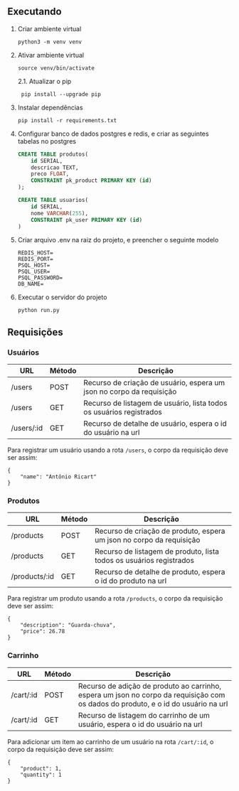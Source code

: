 ## Executando
1. Criar ambiente virtual
    ```
    python3 -m venv venv
    ```
2. Ativar ambiente virtual
    ```
    source venv/bin/activate
    ```
   2.1. Atualizar o pip
   ```
    pip install --upgrade pip
    ```
3. Instalar dependências
    ```
    pip install -r requirements.txt
    ```
4. Configurar banco de dados postgres e redis, e criar as seguintes tabelas no postgres
    ```sql
    CREATE TABLE produtos(
        id SERIAL,
        descricao TEXT,
        preco FLOAT,
        CONSTRAINT pk_product PRIMARY KEY (id)
    );
    
    CREATE TABLE usuarios(
        id SERIAL,
        nome VARCHAR(255),
        CONSTRAINT pk_user PRIMARY KEY (id)
    )
    ```

5. Criar arquivo .env na raiz do projeto, e preencher o seguinte modelo
    ```
    REDIS_HOST=
    REDIS_PORT=
    PSQL_HOST=
    PSQL_USER=
    PSQL_PASSWORD=
    DB_NAME=
    ``` 
6. Executar o servidor do projeto
    ```
    python run.py
    ```

## Requisições

### Usuários

 URL | Método | Descrição 
------|------------|-----
/users | POST | Recurso de criação de usuário, espera um json no corpo da requisição
/users | GET | Recurso de listagem de usuário, lista todos os usuários registrados
/users/:id | GET | Recurso de detalhe de usuário, espera o id do usuário na url

Para registrar um usuário usando a rota `/users`, o corpo da requisição deve ser assim:
```
{
    "name": "Antônio Ricart"
}
```

 

### Produtos

 URL | Método | Descrição 
------|------------|-----
/products | POST | Recurso de criação de produto, espera um json no corpo da requisição
/products | GET | Recurso de listagem de produto, lista todos os usuários registrados
/products/:id | GET | Recurso de detalhe de produto, espera o id do produto na url

Para registrar um produto usando a rota `/products`, o corpo da requisição deve ser assim:
```
{
	"description": "Guarda-chuva",
	"price": 26.78
}
```

### Carrinho

 URL | Método | Descrição 
------|------------|-----
/cart/:id | POST | Recurso de adição de produto ao carrinho, espera um json no corpo da requisição com os dados do produto, e o id do usuário na url 
/cart/:id | GET | Recurso de listagem do carrinho de um usuário, espera o id do usuário na url

Para adicionar um item ao carrinho de um usuário na rota `/cart/:id`, o corpo da requisição deve ser assim:
```
{
    "product": 1,
    "quantity": 1
}
```